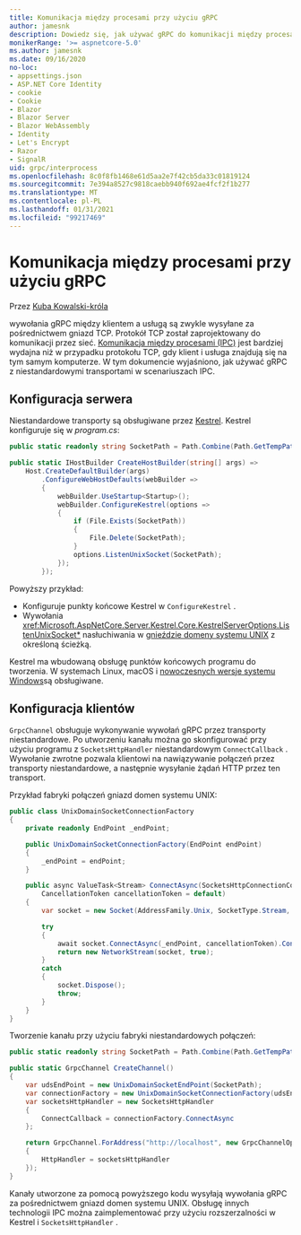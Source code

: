 ```yaml
---
title: Komunikacja między procesami przy użyciu gRPC
author: jamesnk
description: Dowiedz się, jak używać gRPC do komunikacji między procesami.
monikerRange: '>= aspnetcore-5.0'
ms.author: jamesnk
ms.date: 09/16/2020
no-loc:
- appsettings.json
- ASP.NET Core Identity
- cookie
- Cookie
- Blazor
- Blazor Server
- Blazor WebAssembly
- Identity
- Let's Encrypt
- Razor
- SignalR
uid: grpc/interprocess
ms.openlocfilehash: 8c0f8fb1468e61d5aa2e7f42cb5da33c01819124
ms.sourcegitcommit: 7e394a8527c9818caebb940f692ae4fcf2f1b277
ms.translationtype: MT
ms.contentlocale: pl-PL
ms.lasthandoff: 01/31/2021
ms.locfileid: "99217469"
---
```

# <a name="inter-process-communication-with-grpc"></a>Komunikacja między procesami przy użyciu gRPC

Przez [Kuba Kowalski-króla](https://twitter.com/jamesnk)

wywołania gRPC między klientem a usługą są zwykle wysyłane za pośrednictwem gniazd TCP. Protokół TCP został zaprojektowany do komunikacji przez sieć. [Komunikacja między procesami (IPC)](https://wikipedia.org/wiki/Inter-process_communication) jest bardziej wydajna niż w przypadku protokołu TCP, gdy klient i usługa znajdują się na tym samym komputerze. W tym dokumencie wyjaśniono, jak używać gRPC z niestandardowymi transportami w scenariuszach IPC.

## <a name="server-configuration"></a>Konfiguracja serwera

Niestandardowe transporty są obsługiwane przez [Kestrel](xref:fundamentals/servers/kestrel). Kestrel konfiguruje się w *program.cs*:

```csharp
public static readonly string SocketPath = Path.Combine(Path.GetTempPath(), "socket.tmp");

public static IHostBuilder CreateHostBuilder(string[] args) =>
    Host.CreateDefaultBuilder(args)
        .ConfigureWebHostDefaults(webBuilder =>
        {
            webBuilder.UseStartup<Startup>();
            webBuilder.ConfigureKestrel(options =>
            {
                if (File.Exists(SocketPath))
                {
                    File.Delete(SocketPath);
                }
                options.ListenUnixSocket(SocketPath);
            });
        });
```

Powyższy przykład:

* Konfiguruje punkty końcowe Kestrel w `ConfigureKestrel` .
* Wywołania <xref:Microsoft.AspNetCore.Server.Kestrel.Core.KestrelServerOptions.ListenUnixSocket*> nasłuchiwania w [gnieździe domeny systemu UNIX](https://wikipedia.org/wiki/Unix_domain_socket) z określoną ścieżką.

Kestrel ma wbudowaną obsługę punktów końcowych programu do tworzenia. W systemach Linux, macOS i [nowoczesnych wersje systemu Windows](https://devblogs.microsoft.com/commandline/af_unix-comes-to-windows/)są obsługiwane.

## <a name="client-configuration"></a>Konfiguracja klientów

`GrpcChannel` obsługuje wykonywanie wywołań gRPC przez transporty niestandardowe. Po utworzeniu kanału można go skonfigurować przy użyciu programu z `SocketsHttpHandler` niestandardowym `ConnectCallback` . Wywołanie zwrotne pozwala klientowi na nawiązywanie połączeń przez transporty niestandardowe, a następnie wysyłanie żądań HTTP przez ten transport.

Przykład fabryki połączeń gniazd domen systemu UNIX:

```csharp
public class UnixDomainSocketConnectionFactory
{
    private readonly EndPoint _endPoint;

    public UnixDomainSocketConnectionFactory(EndPoint endPoint)
    {
        _endPoint = endPoint;
    }

    public async ValueTask<Stream> ConnectAsync(SocketsHttpConnectionContext _,
        CancellationToken cancellationToken = default)
    {
        var socket = new Socket(AddressFamily.Unix, SocketType.Stream, ProtocolType.Unspecified);

        try
        {
            await socket.ConnectAsync(_endPoint, cancellationToken).ConfigureAwait(false);
            return new NetworkStream(socket, true);
        }
        catch
        {
            socket.Dispose();
            throw;
        }
    }
}
```

Tworzenie kanału przy użyciu fabryki niestandardowych połączeń:

```csharp
public static readonly string SocketPath = Path.Combine(Path.GetTempPath(), "socket.tmp");

public static GrpcChannel CreateChannel()
{
    var udsEndPoint = new UnixDomainSocketEndPoint(SocketPath);
    var connectionFactory = new UnixDomainSocketConnectionFactory(udsEndPoint);
    var socketsHttpHandler = new SocketsHttpHandler
    {
        ConnectCallback = connectionFactory.ConnectAsync
    };

    return GrpcChannel.ForAddress("http://localhost", new GrpcChannelOptions
    {
        HttpHandler = socketsHttpHandler
    });
}
```

Kanały utworzone za pomocą powyższego kodu wysyłają wywołania gRPC za pośrednictwem gniazd domen systemu UNIX. Obsługę innych technologii IPC można zaimplementować przy użyciu rozszerzalności w Kestrel i `SocketsHttpHandler` .
